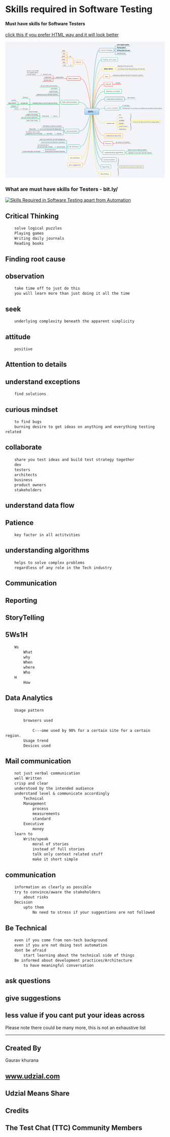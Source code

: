 # Skills required in Software Testing

#### Must have skills for Software Testers

[click this if you prefer HTML way and it will look better](https://htmlpreview.github.io/?https://raw.githubusercontent.com/gauravkhuraana/Testing/main/Tester%20Skills/Tester%20Skills.html)

![Testing Skills Mindmap](./Tester%20Skills.png "Testing Skills Mindmap ")

### What are must have skills for Testers - bit.ly/

[![Skills Required in Software Testing apart from Automation](https://i.ytimg.com/vi/feiM8ScA5zw/0.jpg)](https://www.youtube.com/watch?v=AOlL6hCE2ds)

## Critical Thinking
		solve logical puzzles
		Playing games
		Writing daily journals
		Reading books
## Finding root cause

## observation

		take time off to just do this
		you will learn more than just doing it all the time

## seek

		underlying complexity beneath the apparent simplicity

## attitude

		positive

## Attention to details

## understand exceptions

		find solutions

## curious mindset

		to find bugs
		burning desire to get ideas on anything and everything testing related

## collaborate

		share you test ideas and build test strategy together
		dev
		testers
		architects
		business 
		product owners
		stakeholders

## understand data flow

## Patience

		key factor in all actitvities

## understanding algorithms

		helps to solve complex problems
		regardless of any role in the Tech industry

## Communication

## Reporting

## StoryTelling

## 5Ws1H
		Ws
			What
			why
			When
			where
			Who
		H
			How
## Data Analytics

		Usage pattern

			browsers used

				C---ome used by 90% for a certain site for a certain region.
			Usage trend
			Devices used
## Mail communication
		not just verbal communication
		well Written
		crisp and clear
		understood by the intended audience
		understand level & communicate accordingly
			Technical
			Management
				process
				measurements
				standard
			Executive
				money
		learn to
			Write/speak
				moral of stories
				instead of full stories
				talk only context related stuff
				make it short simple
## communication

		information as clearly as possible
		try to convince/aware the stakeholders
			about risks
		Decision
			upto them
				No need to stress if your suggestions are not followed

## Be Technical

		even if you come from non-tech background
		even if you are not doing test automation
		dont be afraid
			start learning about the technical side of things
		Be informed about development practices/Architecture
			to have meaningful conversation

## ask questions

## give suggestions

## less value if you cant put your ideas across

Please note there could be many more, this is not an exhaustive list 

---


## Created By

Gaurav khurana
	
## www.udzial.com

## Udzial Means Share

## Credits
	
## The Test Chat (TTC) Community Members
	
